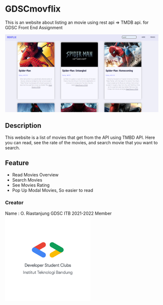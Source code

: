 # GDSCmovflix
This is an website about listing an movie using rest api => TMDB api. for GDSC Front End Assignment

![Image of Thumbnail MOVFLIX](/images/thumbnailPage.PNG)


## Description
This website is a list of movies that get from the API using TMBD API. Here you can read, see the rate of the movies, and search movie that you want to search.

## Feature
* Read Movies Overview
* Search Movies
* See Movies Rating
* Pop Up Modal Movies, So easier to read

### Creator
Name : O. Riastanjung
GDSC ITB 2021-2022 Member
![Image of GDSC](/images/gdsc.PNG)

